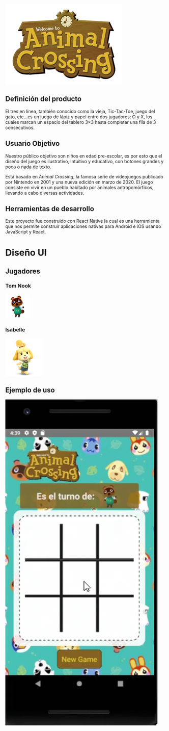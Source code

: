 
![tictactoe](./assets/ac_title2.png)


## Definición del producto 

El tres en línea, también conocido como la vieja, Tic-Tac-Toe, juego del gato, etc...es un juego de lápiz y papel entre dos jugadores: O y X, los cuales marcan un espacio del tablero 3×3 hasta completar una fila de 3 consecutivos.

## Usuario Objetivo

Nuestro público objetivo son niños en edad pre-escolar, es por esto que el diseño del juego es ilustrativo, intuitivo y educativo, con botones grandes y poco o nada de texto.

Está basado en _Animal Crossing_, la famosa serie de videojuegos publicado por Nintendo en 2001 y una nueva edición en marzo de 2020. El juego consiste en vivir en un pueblo habitado por animales antropomórficos, llevando a cabo diversas actividades.

## Herramientas de desarrollo

Este proyecto fue construido con React Native la cual es una herramienta que nos permite construir aplicaciones nativas para Android e iOS usando JavaScript y React.

# Diseño UI 
## Jugadores
### Tom Nook 
![](./assets/Tom2.png)

### Isabelle 
![](./assets/Isabelle2.png)

## Ejemplo de uso 

![tictactoe](./assets/ac.gif)